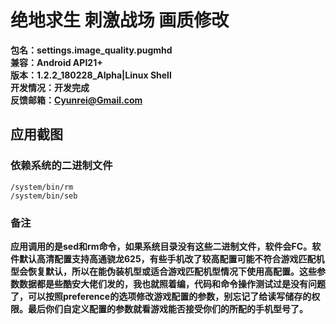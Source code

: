 # 绝地求生 刺激战场 画质修改
**包名：settings.image_quality.pugmhd**
<br/>**兼容：Android API21+**
<br/>**版本：1.2.2_180228_Alpha|Linux Shell**
<br/>**开发情况：开发完成**
<br/>**反馈邮箱：Cyunrei@Gmail.com**
## 应用截图
### 依赖系统的二进制文件
```
/system/bin/rm
/system/bin/seb
```
### 备注
**应用调用的是sed和rm命令，如果系统目录没有这些二进制文件，软件会FC。软件默认高清配置支持高通骁龙625，有些手机改了较高配置可能不符合游戏匹配机型会恢复默认，所以在能伪装机型或适合游戏匹配机型情况下使用高配置。这些参数数据都是些酷安大佬们发的，我也就照着编，代码和命令操作测试过是没有问题了，可以按照preference的选项修改游戏配置的参数，别忘记了给读写储存的权限。最后你们自定义配置的参数就看游戏能否接受你们的所配的手机型号了。**
